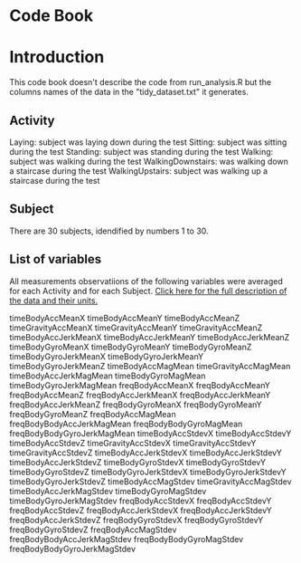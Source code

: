 # Code Book

# Introduction

This code book doesn't describe the code from run_analysis.R but the columns names of the data in the "tidy_dataset.txt" it generates.

## Activity

Laying: subject was laying down during the test Sitting: subject was sitting during the test Standing: subject was standing during the test Walking: subject was walking during the test WalkingDownstairs: was walking down a staircase during the test WalkingUpstairs: subject was walking up a staircase during the test

## Subject

There are 30 subjects, idendified by numbers 1 to 30.

## List of variables

All measurements observatiions of the following variables were averaged for each Activity and for each Subject. <a href="http://archive.ics.uci.edu/ml/datasets/Human+Activity+Recognition+Using+Smartphones" class="uri">Click here for the full description of the data and their units.</a>

timeBodyAccMeanX timeBodyAccMeanY timeBodyAccMeanZ timeGravityAccMeanX timeGravityAccMeanY timeGravityAccMeanZ timeBodyAccJerkMeanX timeBodyAccJerkMeanY timeBodyAccJerkMeanZ timeBodyGyroMeanX timeBodyGyroMeanY timeBodyGyroMeanZ timeBodyGyroJerkMeanX timeBodyGyroJerkMeanY timeBodyGyroJerkMeanZ timeBodyAccMagMean timeGravityAccMagMean timeBodyAccJerkMagMean timeBodyGyroMagMean timeBodyGyroJerkMagMean freqBodyAccMeanX freqBodyAccMeanY freqBodyAccMeanZ freqBodyAccJerkMeanX freqBodyAccJerkMeanY freqBodyAccJerkMeanZ freqBodyGyroMeanX freqBodyGyroMeanY freqBodyGyroMeanZ freqBodyAccMagMean freqBodyBodyAccJerkMagMean freqBodyBodyGyroMagMean freqBodyBodyGyroJerkMagMean timeBodyAccStdevX timeBodyAccStdevY timeBodyAccStdevZ timeGravityAccStdevX timeGravityAccStdevY timeGravityAccStdevZ timeBodyAccJerkStdevX timeBodyAccJerkStdevY timeBodyAccJerkStdevZ timeBodyGyroStdevX timeBodyGyroStdevY timeBodyGyroStdevZ timeBodyGyroJerkStdevX timeBodyGyroJerkStdevY timeBodyGyroJerkStdevZ timeBodyAccMagStdev timeGravityAccMagStdev timeBodyAccJerkMagStdev timeBodyGyroMagStdev timeBodyGyroJerkMagStdev freqBodyAccStdevX freqBodyAccStdevY freqBodyAccStdevZ freqBodyAccJerkStdevX freqBodyAccJerkStdevY freqBodyAccJerkStdevZ freqBodyGyroStdevX freqBodyGyroStdevY freqBodyGyroStdevZ freqBodyAccMagStdev freqBodyBodyAccJerkMagStdev freqBodyBodyGyroMagStdev freqBodyBodyGyroJerkMagStdev
